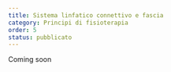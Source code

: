 ```yaml
---
title: Sistema linfatico connettivo e fascia
category: Principi di fisioterapia
order: 5
status: pubblicato
---
```


Coming soon

